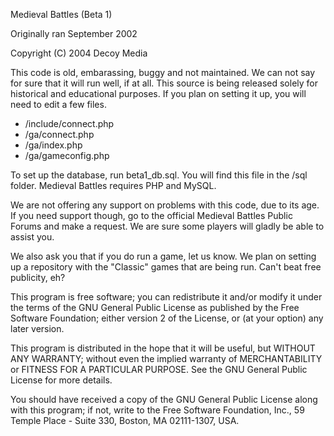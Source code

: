 Medieval Battles (Beta 1)

Originally ran September 2002

Copyright (C) 2004 Decoy Media

This code is old, embarassing, buggy and not maintained. We can not say for sure
that it will run well, if at all. This source is being released solely for
historical and educational purposes. If you plan on setting it up, you will need
to edit a few files.

- /include/connect.php
- /ga/connect.php
- /ga/index.php
- /ga/gameconfig.php


To set up the database, run beta1_db.sql. You will find this file in the /sql
folder. Medieval Battles requires PHP and MySQL.

We are not offering any support on problems with this code, due to its age. If
you need support though, go to the official  Medieval Battles Public Forums and
make a request. We are sure some players will gladly be able to assist you.

We also ask you that if you do run a game, let us know. We plan on setting up a
repository with the "Classic" games that are being run. Can't beat free
publicity, eh?

This program is free software; you can redistribute it and/or modify it under
the terms of the GNU General Public License as published by the Free Software
Foundation; either version 2 of the License, or (at your option) any later
version.

This program is distributed in the hope that it will be useful, but WITHOUT ANY
WARRANTY; without even the implied warranty of MERCHANTABILITY or FITNESS FOR A
PARTICULAR PURPOSE. See the GNU General Public License for more details.

You should have received a copy of the GNU General Public License along with
this program; if not, write to the Free Software Foundation, Inc., 59 Temple
Place - Suite 330, Boston, MA  02111-1307, USA.
